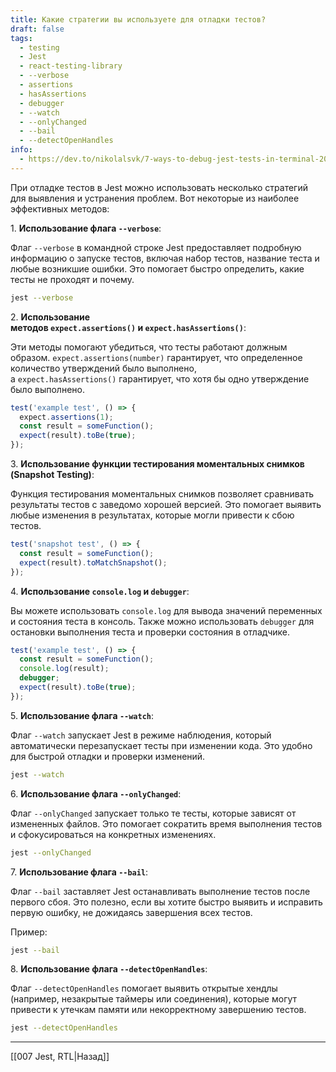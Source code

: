```yaml
---
title: Какие стратегии вы используете для отладки тестов?
draft: false
tags:
  - testing
  - Jest
  - react-testing-library
  - --verbose
  - assertions
  - hasAssertions
  - debugger
  - --watch
  - --onlyChanged
  - --bail
  - --detectOpenHandles
info:
  - https://dev.to/nikolalsvk/7-ways-to-debug-jest-tests-in-terminal-20am
---
```

При отладке тестов в Jest можно использовать несколько стратегий для выявления и устранения проблем. Вот некоторые из наиболее эффективных методов:

1. **Использование флага `--verbose`**:

Флаг `--verbose` в командной строке Jest предоставляет подробную информацию о запуске тестов, включая набор тестов, название теста и любые возникшие ошибки. Это помогает быстро определить, какие тесты не проходят и почему.

```bash
jest --verbose
```

 2. **Использование методов `expect.assertions()` и `expect.hasAssertions()`**:

Эти методы помогают убедиться, что тесты работают должным образом. `expect.assertions(number)` гарантирует, что определенное количество утверждений было выполнено, а `expect.hasAssertions()` гарантирует, что хотя бы одно утверждение было выполнено.

```javascript
test('example test', () => {
  expect.assertions(1);
  const result = someFunction();
  expect(result).toBe(true);
});
```

3. **Использование функции тестирования моментальных снимков (Snapshot Testing)**:

Функция тестирования моментальных снимков позволяет сравнивать результаты тестов с заведомо хорошей версией. Это помогает выявить любые изменения в результатах, которые могли привести к сбою тестов.

```javascript
test('snapshot test', () => {
  const result = someFunction();
  expect(result).toMatchSnapshot();
});
```

4. **Использование `console.log` и `debugger`**:

Вы можете использовать `console.log` для вывода значений переменных и состояния теста в консоль. Также можно использовать `debugger` для остановки выполнения теста и проверки состояния в отладчике.

```javascript
test('example test', () => {
  const result = someFunction();
  console.log(result);
  debugger;
  expect(result).toBe(true);
});
```

5. **Использование флага `--watch`**:

Флаг `--watch` запускает Jest в режиме наблюдения, который автоматически перезапускает тесты при изменении кода. Это удобно для быстрой отладки и проверки изменений.

```bash
jest --watch
```

6. **Использование флага `--onlyChanged`**:

Флаг `--onlyChanged` запускает только те тесты, которые зависят от измененных файлов. Это помогает сократить время выполнения тестов и сфокусироваться на конкретных изменениях.

```bash
jest --onlyChanged
```

7. **Использование флага `--bail`**:

Флаг `--bail` заставляет Jest останавливать выполнение тестов после первого сбоя. Это полезно, если вы хотите быстро выявить и исправить первую ошибку, не дожидаясь завершения всех тестов.

Пример:
```bash
jest --bail
```

8. **Использование флага `--detectOpenHandles`**:

Флаг `--detectOpenHandles` помогает выявить открытые хендлы (например, незакрытые таймеры или соединения), которые могут привести к утечкам памяти или некорректному завершению тестов.

~~~bash
jest --detectOpenHandles
~~~

____

[[007 Jest, RTL|Назад]]